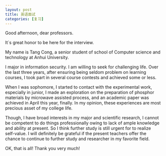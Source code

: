 ```yaml
---
layout: post
title: 英语面试
categories: [复习]
---
```



Good afternoon, dear professors. 

It`s great honor to be here for the interview. 

My name is Tang Cong, a senior student of school of Computer science and technology at Anhui University. 

I major in information security. I am willing to seek for challenging life. Over the last three years, after ensuring being seldom problem on learning courses, I took part in several course contests and achieved some or less. 

When I was sophomore, I started to contact with the experimental work, especially in junior, I made an exploration on the preparation of phosphor materials by microwave assisted process, and an academic paper was achieved in April this year, finally. In my opinion, these experiences are most precious asset of my college life.

Though, I have broad interests in my major and scientific research, I cannot be competent to do things professionally owing to lack of ample knowledge and ability at present. So I think further study is still urgent for to realize self-value. I will definitely be grateful if the present teachers offer the chance to continue to further study and researcher in my favorite field.

OK, that is all!
Thank you very much!